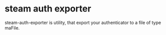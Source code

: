 # steam auth exporter
 steam-auth-exporter is utility, that export your authenticator to a file of type maFile.

